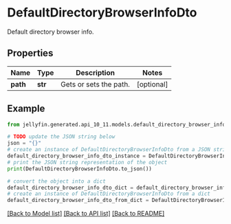 # DefaultDirectoryBrowserInfoDto

Default directory browser info.

## Properties

Name | Type | Description | Notes
------------ | ------------- | ------------- | -------------
**path** | **str** | Gets or sets the path. | [optional] 

## Example

```python
from jellyfin.generated.api_10_11.models.default_directory_browser_info_dto import DefaultDirectoryBrowserInfoDto

# TODO update the JSON string below
json = "{}"
# create an instance of DefaultDirectoryBrowserInfoDto from a JSON string
default_directory_browser_info_dto_instance = DefaultDirectoryBrowserInfoDto.from_json(json)
# print the JSON string representation of the object
print(DefaultDirectoryBrowserInfoDto.to_json())

# convert the object into a dict
default_directory_browser_info_dto_dict = default_directory_browser_info_dto_instance.to_dict()
# create an instance of DefaultDirectoryBrowserInfoDto from a dict
default_directory_browser_info_dto_from_dict = DefaultDirectoryBrowserInfoDto.from_dict(default_directory_browser_info_dto_dict)
```
[[Back to Model list]](../README.md#documentation-for-models) [[Back to API list]](../README.md#documentation-for-api-endpoints) [[Back to README]](../README.md)



